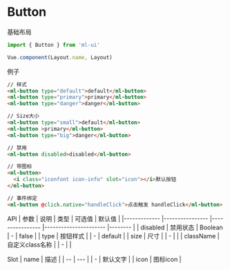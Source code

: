 # Button

基础布局
```js
import { Button } from 'ml-ui'

Vue.component(Layout.name, Layout)
```

例子


```html
// 样式
<ml-button type="default">default</ml-button>
<ml-button type="primary">primary</ml-button>
<ml-button type="danger">danger</ml-button>

// Size大小
<ml-button type="small">default</ml-button>
<ml-button >primary</ml-button>
<ml-button type="big">danger</ml-button>

// 禁用
<ml-button disabled>disabled</ml-button>

// 带图标
<ml-button>
  <i class="iconfont icon-info" slot="icon"></i>默认按钮
</ml-button>

// 事件绑定
<ml-button @click.native="handleClick">点击触发 handleClick</ml-button>


```
API
| 参数          | 说明            | 类型            | 可选值                 | 默认值   |
|-------------  |---------------- |---------------- |---------------------- |-------- |
| disabled         | 禁用状态	  | Boolean  | - | false |
| type         | 按钮样式		  |   | - | default |
| size         | 尺寸			  |   | - |  |
| className         |  自定义class名称			  |   | - |  |

Slot
| name | 描述 |
| -- | --- | 
| - | 默认文字 | 
| icon | 图标icon | 